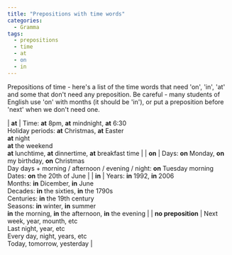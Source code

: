 ```yaml
---
title: "Prepositions with time words"
categories:
  - Gramma
tags:
  - prepositions
  - time
  - at
  - on
  - in
---
```


Prepositions of time - here's a list of the time words that need 'on', 'in', 'at' and some that don't need any preposition.
Be careful - many students of English use 'on' with months (it should be 'in'), or put a preposition before 'next' when we don't need one.


|       **at**       | Time: **at** 8pm, **at** mindnight, **at** 6:30 <br> Holiday periods: **at** Christmas, **at** Easter <br> **at** night <br> **at** the weekend <br> **at** lunchtime, **at** dinnertime, **at** breakfast time |
|       **on**       | Days: **on** Monday, **on** my birthday, **on** Christmas <br> Day days + morning / afternoon / evening / night: **on** Tuesday morning <br> Dates: **on** the 20th of June |
|       **in**       | Years: **in** 1992, **in** 2006 <br> Months: **in** Dicember, **in** June <br> Decades: **in** the sixties, **in** the 1790s <br> Centuries: **in** the 19th century <br> Seasons: **in** winter, **in** summer <br> **in** the morning, **in** the afternoon, **in** the evening |
|   **no preposition**   | Next week, year, mounth, etc <br> Last night, year, etc <br> Every day, night, years, etc <br> Today, tomorrow, yesterday |

